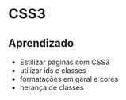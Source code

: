 <h1>CSS3</h1>

<h2>Aprendizado</h2>

<ul>
  <li>Estilizar páginas com CSS3</li>
  <li>utilizar ids e classes</li>
  <li>formatações em geral e cores</li>
  <li>herança de classes</li>
</ul>


